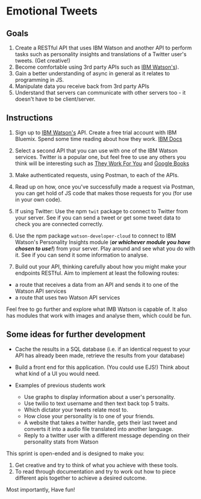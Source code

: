 # Emotional Tweets

## Goals

1. Create a RESTful API that uses IBM Watson and another API to perform tasks such as personality insights and translations of a Twitter user's tweets. (Get creative!)
2. Become comfortable using 3rd party APIs such as [IBM Watson's](https://developer.ibm.com/watson/)).
3. Gain a better understanding of async in general as it relates to programming in JS.
4. Manipulate data you receive back from 3rd party APIs
5. Understand that servers can communicate with other servers too - it doesn't have to be client/server.

## Instructions

1. Sign up to [IBM Watson's](https://console.bluemix.net/) API. Create a free trial account with IBM Bluemix. Spend some time reading about how they work. [IBM Docs](https://console.bluemix.net/catalog/?search=label:lite&category=ai)


2. Select a second API that you can use with one of the IBM Watson services. Twitter is a popular one, but feel free to use any others you think will be interesting such as [They Work For You](https://www.theyworkforyou.com/api/) and [Google Books](https://developers.google.com/books/docs/overview)

2. Make authenticated requests, using Postman, to each of the APIs.

3. Read up on how, once you've successfully made a request via Postman,
you can get hold of JS code that makes those requests for you (for use in
your own code).

4. If using Twitter: Use the npm `twit` package to connect to Twitter from your server. See if you can send a tweet or get some tweet data to check you are connected correctly.

5. Use the npm package `watson-developer-cloud` to connect to IBM Watson's Personality Insights module (*__or whichever module you have chosen to use!__*) from your server. Play around and see what you do with it. See if you can send it some information to analyse.

6. Build out your API, thinking carefully about how you might make your endpoints RESTful. Aim to implement at least the following routes:

  - a route that receives a data from an API and sends it to one of the Watson API services
  - a route that uses two Watson API services

Feel free to go further and explore what IMB Watson is capable of. It also has modules that work with images and analyse them, which could be fun.

## Some ideas for further development

* Cache the results in a SQL database (i.e. if an
identical request to your API has already been made, retrieve the results
from your database)

* Build a front end for this application. (You could use EJS!) Think about what kind of a UI you would need.

* Examples of previous students work
  * Use graphs to display information about a user's personality.
  * Use twilio to text username and then text back top 5 traits.
  * Which dictator your tweets relate most to.
  * How close your personality is to one of your friends.
  * A website that takes a twitter handle, gets their last tweet and converts it into a audio file translated into another language.
  * Reply to a twitter user with a different message depending on their personality stats from Watson

This sprint is open-ended and is designed to make you:
1. Get creative and try to think of what you achieve with these tools.
2. To read through documentation and try to work out how to piece different apis together to achieve a desired outcome.

Most importantly, Have fun!
